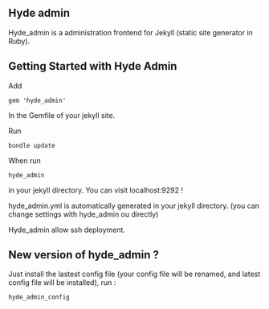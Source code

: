 ## Hyde admin

Hyde_admin is a administration frontend for Jekyll (static site generator in Ruby).

## Getting Started with Hyde Admin

Add

`gem 'hyde_admin'`

In the Gemfile of your jekyll site.

Run

`bundle update`

When run 

`hyde_admin`

in your jekyll directory.
You can visit localhost:9292 !

hyde_admin.yml is automatically generated in your jekyll directory.
(you can change settings with hyde_admin ou directly)

Hyde_admin allow ssh deployment.

## New version of hyde_admin ?

Just install the lastest config file (your config file will be renamed, and latest config file will be installed), run :

`hyde_admin_config`